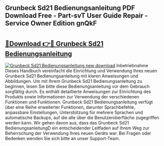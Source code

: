 ## Grunbeck Sd21 Bedienungsanleitung PDF Download Free - Part-svT User Guide Repair - Service Owner Edition gnQkF

# <h2><a href="http://df5a5je.blite.top/?on=Grunbeck+Sd21+Bedienungsanleitung">🔗Download 👉🔴 Grunbeck Sd21 Bedienungsanleitung</a></h2>

[![Grunbeck Sd21 Bedienungsanleitung new download](https://i.imgur.com/lujVjoI.png)](http://df5a5je.blite.top/?on=Grunbeck+Sd21+Bedienungsanleitung)
Inbetriebnahme Dieses Handbuch vereinfacht die Einrichtung und Verwendung Ihres neuen Grunbeck Sd21 Bedienungsanleitung mit klaren Anweisungen und Abbildungen. Um mit Ihrem Grunbeck Sd21 Bedienungsanleitung zu beginnen, lesen Sie bitte diese Bedienungsanleitung vor dem Gebrauch sorgfältig durch. Es enthält detaillierte Anweisungen zur Einrichtung des Produkts sowie Informationen zur Verwendung der verschiedenen Funktionen und Funktionen. Grunbeck Sd21 Bedienungsanleitung verfügt über eine Reihe erweiterter Funktionen, darunter Sprachbefehle, anpassbare Einstellungen, Unterstützung für mehrere Sprachen und automatische Backups, auf die alle über die Benutzeroberfläche zugegriffen werden kann. Wir gehen davon aus, dass das Grunbeck Sd21 BedienungsanleitungD ein entscheidender Leitfaden auf Ihrem Weg zur Beherrschung der Verwendung Ihres neuen Geräts war. Bei Fragen oder Bedenken wenden Sie sich bitte an unser Support-Team.

